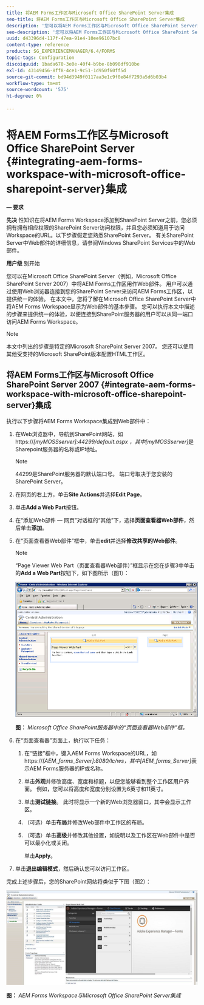 ```yaml
---
title: 将AEM Forms工作区与Microsoft Office SharePoint Server集成
seo-title: 将AEM Forms工作区与Microsoft Office SharePoint Server集成
description: '您可以将AEM Forms工作区与Microsoft Office SharePoint Server集成。 '
seo-description: '您可以将AEM Forms工作区与Microsoft Office SharePoint Server集成。 '
uuid: d43396d4-117f-47ea-91e4-10ee96107bc8
content-type: reference
products: SG_EXPERIENCEMANAGER/6.4/FORMS
topic-tags: Configuration
discoiquuid: 1bada670-3e0e-40f4-b9be-8b090df910be
exl-id: 43149456-8ff8-4ce1-9c51-1d950f60ff5d
source-git-commit: bd94d3949f0117aa3e1c9f0e84f7293a5d6b03b4
workflow-type: tm+mt
source-wordcount: '575'
ht-degree: 0%

---
```


# 将AEM Forms工作区与Microsoft Office SharePoint Server {#integrating-aem-forms-workspace-with-microsoft-office-sharepoint-server}集成

**— 要求**

**先决**
性知识在将AEM Forms Workspace添加到SharePoint Server之前，您必须拥有拥有相应权限的SharePoint Server访问权限，并且您必须知道用于访问Workspace的URL。以下步骤假定您熟悉SharePoint Server。 有关SharePoint Server中Web部件的详细信息，请参阅Windows SharePoint Services中的Web部件。

**用户级**
别开始

您可以在Microsoft Office SharePoint Server（例如，Microsoft Office SharePoint Server 2007）中将AEM Forms工作区用作Web部件。 用户可以通过使用Web浏览器连接到您的SharePoint Server来访问AEM Forms工作区，以提供统一的体验。 在本文中，您将了解在Microsoft Office SharePoint Server中将AEM Forms Workspace显示为Web部件的基本步骤。 您可以执行本文中描述的步骤来提供统一的体验，以便连接到SharePoint服务器的用户可以从同一端口访问AEM Forms Workspace。

>[!NOTE]
>
>本文中列出的步骤是特定的Microsoft SharePoint Server 2007。 您还可以使用其他受支持的Microsoft SharePoint版本配置HTML工作区。

## 将AEM Forms工作区与Microsoft Office SharePoint Server 2007 {#integrate-aem-forms-workspace-with-microsoft-office-sharepoint-server}集成

执行以下步骤将AEM Forms Workspace集成到Web部件中：

1. 在Web浏览器中，导航到SharePoint网站，如https://*[myMOSSserver]:*44299/default.aspx ，其中&#x200B;*[myMOSSserver]*&#x200B;是Sharepoint服务器的名称或IP地址。

   >[!NOTE]
   >
   >44299是SharePoint服务器的默认端口号。 端口号取决于您安装的SharePoint Server。

1. 在网页的右上方，单击&#x200B;**Site Actions**&#x200B;并选择&#x200B;**Edit Page**。
1. 单击&#x200B;**Add a Web Part**&#x200B;按钮。
1. 在“添加Web部件 — 网页”对话框的“其他”下，选择&#x200B;**页面查看器Web部件**，然后单击&#x200B;**添加**。
1. 在“页面查看器Web部件”框中，单击&#x200B;**edit**&#x200B;并选择&#x200B;**修改共享的Web部件**。

   >[!NOTE]
   >
   >“Page Viewer Web Part（页面查看器Web部件）”框显示在您在步骤3中单击的&#x200B;**Add a Web Part**&#x200B;按钮下，如下图所示（图1）：

   ![Microsoft Office SharePoint服务器中的“页面查看器Web部件”框。](assets/page-viewer-web-part-box-in-microsoft-office-sharepoint-server.png)

   **图：** *Microsoft Office SharePoint服务器中的“页面查看器Web部件”框。*

1. 在“页面查看器”页面上，执行以下任务：

   1. 在“链接”框中，键入AEM Forms Workspace的URL，如https://*[AEM_forms_Server]:*8080/lc/ws，其中&#x200B;*[AEM_forms_Server]*&#x200B;表示AEM Forms服务器的IP或名称。
   1. 单击&#x200B;**外观**&#x200B;并修改高度、宽度和标题，以便您能够看到整个工作区用户界面。 例如，您可以将高度和宽度分别设置为6英寸和11英寸。
   1. 单击&#x200B;**测试链接**。 此时将显示一个新的Web浏览器窗口，其中会显示工作区。
   1. （可选）单击&#x200B;**布局**&#x200B;并修改Web部件中工作区的布局。
   1. （可选）单击&#x200B;**高级**&#x200B;并修改其他设置，如说明以及工作区在Web部件中是否可以最小化或关闭。

      单击&#x200B;**Apply**。

1. 单击&#x200B;**退出编辑模式**，然后确认您可以访问工作区。

完成上述步骤后，您的SharePoint网站将类似于下图（图2）：

![AEM Forms Workspace与Microsoft Office SharePoint Server集成](assets/aem-forms-workspace.jpg)

**图：** *AEM Forms Workspace与Microsoft Office SharePoint Server集成*
